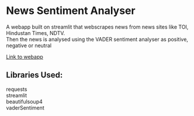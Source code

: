 # News Sentiment Analyser
A webapp built on streamlit that webscrapes news from news sites like TOI, Hindustan Times, NDTV.   
Then the news is analysed using the VADER sentiment analyser as positive, negative or neutral  

[Link to webapp](https://sentiment-hyper-local-news-analyzer.streamlit.app)


## Libraries Used:
requests  
streamlit  
beautifulsoup4  
vaderSentiment

